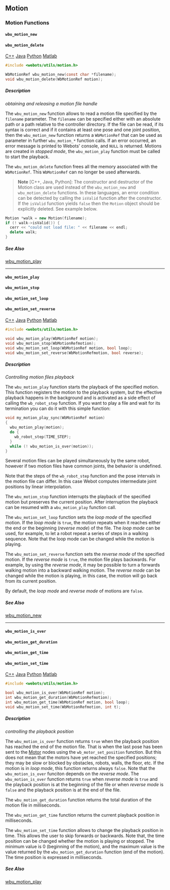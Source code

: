## Motion

### Motion Functions

#### `wbu_motion_new`
#### `wbu_motion_delete`

[C++](cpp-api.md#cpp_motion) [Java](java-api.md#java_motion) [Python](python-api.md#python_motion) [Matlab](matlab-api.md#matlab_motion)

```c
#include <webots/utils/motion.h>

WbMotionRef wbu_motion_new(const char *filename);
void wbu_motion_delete(WbMotionRef motion);
```

##### Description

*obtaining and releasing a motion file handle*

The `wbu_motion_new` function allows to read a motion file specified by the `filename` parameter.
The `filename` can be specified either with an absolute path or a path relative to the controller directory.
If the file can be read, if its syntax is correct and if it contains at least one pose and one joint position, then the `wbu_motion_new` function returns a `WbMotionRef` that can be used as parameter in further `wbu_motion_*` function calls.
If an error occurred, an error message is printed to Webots' console, and `NULL` is returned.
Motions are created in *stopped mode*, the `wbu_motion_play` function must be called to start the playback.

The `wbu_motion_delete` function frees all the memory associated with the `WbMotionRef`.
This `WbMotionRef` can no longer be used afterwards.

> **Note** [C++, Java, Python]: The constructor and destructor of the Motion class are used instead of the `wbu_motion_new` and `wbu_motion_delete` functions.
In these languages, an error condition can be detected by calling the `isValid` function after the constructor.
If the `isValid` function yields `false` then the `Motion` object should be explicitly deleted.
See example below.

```cpp
Motion *walk = new Motion(filename);
if (! walk->isValid()) {
  cerr << "could not load file: " << filename << endl;
  delete walk;
}
```

##### See Also

[wbu\_motion\_play](#wbu_motion_play)

---

#### `wbu_motion_play`
#### `wbu_motion_stop`
#### `wbu_motion_set_loop`
#### `wbu_motion_set_reverse`

[C++](cpp-api.md#cpp_motion) [Java](java-api.md#java_motion) [Python](python-api.md#python_motion) [Matlab](matlab-api.md#matlab_motion)

```c
#include <webots/utils/motion.h>

void wbu_motion_play(WbMotionRef motion);
void wbu_motion_stop(WbMotionRefmotion);
void wbu_motion_set_loop(WbMotionRef motion, bool loop);
void wbu_motion_set_reverse(WbMotionRefmotion, bool reverse);
```

##### Description

*Controlling motion files playback*

The `wbu_motion_play` function starts the playback of the specified motion.
This function registers the motion to the playback system, but the effective playback happens in the background and is activated as a side effect of calling the `wb_robot_step` function.
If you want to play a file and wait for its termination you can do it with this simple function:

```c
void my_motion_play_sync(WbMotionRef motion)
{
  wbu_motion_play(motion);
  do {
    wb_robot_step(TIME_STEP);
  }
  while (! wbu_motion_is_over(motion));
}
```

Several motion files can be played simultaneously by the same robot, however if two motion files have common joints, the behavior is undefined.

Note that the steps of the `wb_robot_step` function and the pose intervals in the motion file can differ.
In this case Webot computes intermediate joint positions by linear interpolation.

The `wbu_motion_stop` function interrupts the playback of the specified motion but preserves the current position.
After interruption the playback can be resumed with a `wbu_motion_play` function call.

The `wbu_motion_set_loop` function sets the *loop mode* of the specified motion.
If the *loop mode* is `true`, the motion repeats when it reaches either the end or the beginning (*reverse mode*) of the file.
The *loop mode* can be used, for example, to let a robot repeat a series of steps in a walking sequence.
Note that the loop mode can be changed while the motion is playing.

The `wbu_motion_set_reverse` function sets the *reverse mode* of the specified motion.
If the *reverse mode* is `true`, the motion file plays backwards.
For example, by using the *reverse mode*, it may be possible to turn a forwards walking motion into a backward walking motion.
The *reverse mode* can be changed while the motion is playing, in this case, the motion will go back from its current position.

By default, the *loop mode* and *reverse mode* of motions are `false`.

##### See Also

[wbu\_motion\_new](#wbu_motion_new)

---

#### `wbu_motion_is_over`
#### `wbu_motion_get_duration`
#### `wbu_motion_get_time`
#### `wbu_motion_set_time`

[C++](cpp-api.md#cpp_motion) [Java](java-api.md#java_motion) [Python](python-api.md#python_motion) [Matlab](matlab-api.md#matlab_motion)

```c
#include <webots/utils/motion.h>

bool wbu_motion_is_over(WbMotionRef motion);
int wbu_motion_get_duration(WbMotionRefmotion);
int wbu_motion_get_time(WbMotionRef motion, bool loop);
void wbu_motion_set_time(WbMotionRefmotion, int t);
```

##### Description

*controlling the playback position*

The `wbu_motion_is_over` function returns `true` when the playback position has reached the end of the motion file.
That is when the last pose has been sent to the [Motor](motor.md) nodes using the `wb_motor_set_position` function.
But this does not mean that the motors have yet reached the specified positions; they may be slow or blocked by obstacles, robots, walls, the floor, etc.
If the motion is in *loop mode*, this function returns always `false`.
Note that the `wbu_motion_is_over` funciton depends on the *reverse mode*.
The `wbu_motion_is_over` function returns `true` when *reverse mode* is `true` and the playback position is at the beginning of the file or when *reverse mode* is `false` and the playback position is at the end of the file.

The `wbu_motion_get_duration` function returns the total duration of the motion file in milliseconds.

The `wbu_motion_get_time` function returns the current playback position in milliseconds.

The `wbu_motion_set_time` function allows to change the playback position in time.
This allows the user to skip forwards or backwards.
Note that, the time position can be changed whether the motion is playing or stopped.
The minimum value is 0 (beginning of the motion), and the maximum value is the value returned by the `wbu_motion_get_duration` function (end of the motion).
The time position is expressed in milliseconds.

##### See Also

[wbu\_motion\_play](#wbu_motion_play)
